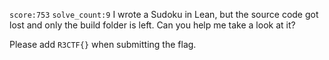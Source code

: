 `score:753` `solve_count:9`
I wrote a Sudoku in Lean, but the source code got lost and only the build folder is left. Can you help me take a look at it?

Please add `R3CTF{}` when submitting the flag.
